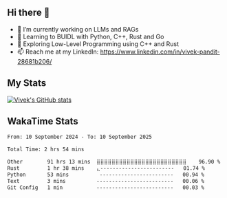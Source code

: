 ## Hi there 👋

- 🔭 I’m currently working on LLMs and RAGs
- 🌱 Learning to BUIDL with Python, C++, Rust and Go 
- 🤔 Exploring Low-Level Programming using C++ and Rust 
- 📫 Reach me at my LinkedIn: https://www.linkedin.com/in/vivek-pandit-28681b206/

## My Stats
[![Vivek's GitHub stats](https://github-readme-stats.vercel.app/api?username=ipanditi&show_icons=true&theme=dark)](https://ipanditi.github.io/)

## WakaTime Stats
<!--START_SECTION:waka-->

```txt
From: 10 September 2024 - To: 10 September 2025

Total Time: 2 hrs 54 mins

Other        91 hrs 13 mins  ⣿⣿⣿⣿⣿⣿⣿⣿⣿⣿⣿⣿⣿⣿⣿⣿⣿⣿⣿⣿⣿⣿⣿⣿    96.90 %
Rust         1 hr 38 mins    ⣄------------------------   01.74 %
Python       53 mins          ------------------------   00.94 %
Text         3 mins          -------------------------   00.06 %
Git Config   1 min           -------------------------   00.03 %
```

<!--END_SECTION:waka-->


